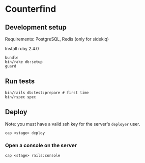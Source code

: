 # Counterfind

## Development setup

Requirements: PostgreSQL, Redis (only for sidekiq)

Install ruby 2.4.0

    bundle
    bin/rake db:setup
    guard

## Run tests

    bin/rails db:test:prepare # first time
    bin/rspec spec

## Deploy

Note: you must have a valid ssh key for the server's `deployer` user.

    cap <stage> deploy

### Open a console on the server

    cap <stage> rails:console
